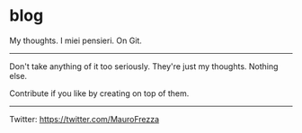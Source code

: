 # blog
My thoughts. I miei pensieri. On Git.

----

Don't take anything of it too seriously. They're just my thoughts. Nothing else.

Contribute if you like by creating on top of them.

----

Twitter: https://twitter.com/MauroFrezza
